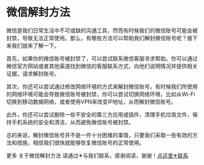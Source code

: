 # 微信解封方法

微信是我们日常生活中不可或缺的沟通工具，然而有时候我们的微信账号可能会被封禁，导致无法正常使用。那么，有哪些方法可以帮助我们解封微信账号呢？接下来我们就来了解一下。

首先，如果你的微信账号被封禁了，可以尝试联系微信客服寻求帮助。你可以通过微信官方网站或者其他渠道找到微信的客服联系方式，向他们说明情况并提供相关证据，请求解封账号。

其次，你还可以尝试通过修改网络环境的方式来解封微信账号。有时候我们所使用的网络环境可能会导致微信账号被封禁，你可以尝试切换网络环境，比如从Wi-Fi切换到移动数据网络，或者使用VPN来改变IP地址，从而解封微信账号。

此外，你还可以尝试删除一些不安全的第三方应用或插件，清理手机垃圾文件，保持手机系统的安全和清洁，从而避免微信账号被封禁。

总的来说，解封微信账号并不是一件十分困难的事情，只要我们采取一些有效的方法和措施，相信我们很快就能够恢复微信账号的正常使用。

更多 关于微信解封方法 请通过✈与我们联系，感谢阅读，谢谢！[点这里✈联系](https://111.k02.cc)